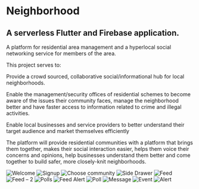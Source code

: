 # Neighborhood
## A serverless Flutter and Firebase application.
A platform for residential area management and a hyperlocal social networking service for members of the area.

This project serves to:

Provide a crowd sourced, collaborative social/informational hub for local neighborhoods.

Enable the management/security offices of residential schemes to become aware of the issues their community faces, manage the neighborhood better and have faster access to information related to crime and illegal activities.

Enable local businesses and service providers to better understand their target audience and market themselves efficiently

The platform will provide residential communities with a platform that brings them together, makes their social interaction easier, helps them voice their concerns and opinions, help businesses understand them better and come together to build safer, more closely-knit neighborhoods.

![Welcome](https://user-images.githubusercontent.com/53556099/104136161-4ca58000-53b6-11eb-9564-04c30a261865.png)
![Signup](https://user-images.githubusercontent.com/53556099/104136164-5333f780-53b6-11eb-80b2-39309e33d5c6.png)
![Choose community](https://user-images.githubusercontent.com/53556099/104136194-7494e380-53b6-11eb-99fb-cda730c2702f.png)
![Side Drawer](https://user-images.githubusercontent.com/53556099/104136166-56c77e80-53b6-11eb-961f-3183193ee004.png)
![Feed](https://user-images.githubusercontent.com/53556099/104136182-68108b00-53b6-11eb-8b3b-bc532e8f0741.png)
![Feed – 2](https://user-images.githubusercontent.com/53556099/104136187-6e066c00-53b6-11eb-8293-8dd1d4fb86ed.png)
![Polls](https://user-images.githubusercontent.com/53556099/104136174-647d0400-53b6-11eb-9de2-d4047eea7844.png)
![Feed Alert](https://user-images.githubusercontent.com/53556099/104136185-6ba41200-53b6-11eb-8be4-3fab1fab871e.png)
![Poll](https://user-images.githubusercontent.com/53556099/104136178-6646c780-53b6-11eb-9117-9c754ea8d2b0.png)
![Message](https://user-images.githubusercontent.com/53556099/104136180-66df5e00-53b6-11eb-85a6-90eac0a1fddb.png)
![Event](https://user-images.githubusercontent.com/53556099/104136190-7363b680-53b6-11eb-924f-f1b0f1e37930.png)
![Alert](https://user-images.githubusercontent.com/53556099/104136196-78c10100-53b6-11eb-900b-99efc3672acf.png)

